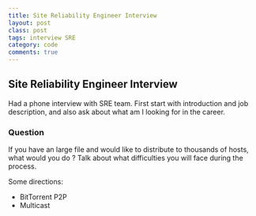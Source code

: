 ```yaml
---
title: Site Reliability Engineer Interview 
layout: post
class: post
tags: interview SRE 
category: code
comments: true
---
```

##  Site Reliability Engineer Interview 
Had a phone interview with SRE team. First start with introduction and job description, and also ask about what am I looking for in the career.

### Question
If you have an large file and would like to distribute to thousands of hosts, what would you do ?
Talk about what difficulties you will face during the process.

Some directions:

* BitTorrent P2P
* Multicast 
 

